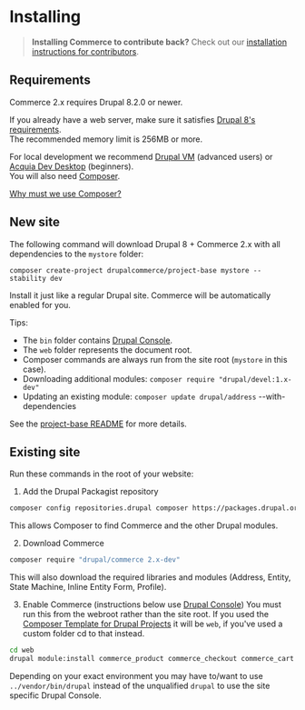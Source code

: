 # Installing

> **Installing Commerce to contribute back?** Check out our [installation instructions for contributors](contributing/getting-started.html).

## Requirements

Commerce 2.x requires Drupal 8.2.0 or newer.

If you already have a web server, make sure it satisfies [Drupal 8's requirements](https://www.drupal.org/requirements). <br>
The recommended memory limit is 256MB or more.

For local development we recommend [Drupal VM](http://www.drupalvm.com/) (advanced users) or [Acquia Dev Desktop](https://www.acquia.com/products-services/dev-desktop) (beginners). <br>
You will also need [Composer](https://getcomposer.org/doc/00-intro.md#installation-linux-unix-osx).

[Why must we use Composer?](https://bojanz.wordpress.com/2015/09/18/d8-composer-definitive-intro/)

## New site

The following command will download Drupal 8 + Commerce 2.x with all dependencies to the `mystore` folder:

    composer create-project drupalcommerce/project-base mystore --stability dev

Install it just like a regular Drupal site. Commerce will be automatically enabled for you.

Tips:

- The `bin` folder contains [Drupal Console](https://drupalconsole.com). <br>
- The `web` folder represents the document root. <br>
- Composer commands are always run from the site root (`mystore` in this case). <br>
- Downloading additional modules: `composer require "drupal/devel:1.x-dev"` <br>
- Updating an existing module: `composer update drupal/address` --with-dependencies

See the [project-base README](https://github.com/drupalcommerce/project-base/blob/8.x/README.md) for more details.

## Existing site

Run these commands in the root of your website:

1. Add the Drupal Packagist repository

 ```sh
 composer config repositories.drupal composer https://packages.drupal.org/8
 ```

 This allows Composer to find Commerce and the other Drupal modules.

2. Download Commerce

 ```sh
 composer require "drupal/commerce 2.x-dev"
 ```

 This will also download the required libraries and modules (Address, Entity, State Machine, Inline Entity Form, Profile).

3. Enable Commerce (instructions below use [Drupal Console](https://drupalconsole.com))
 You must run this from the webroot rather than the site root. If you used the [Composer Template for Drupal Projects](https://github.com/drupal-composer/drupal-project) it will be `web`, if you've used a custom folder cd to that instead.

 ```sh
 cd web
 drupal module:install commerce_product commerce_checkout commerce_cart
 ```
 
 Depending on your exact environment you may have to/want to use `../vendor/bin/drupal` instead of the unqualified `drupal` to use the site specific Drupal Console.
